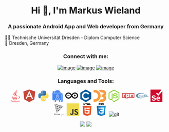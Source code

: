 <h1 align="center">Hi 👋, I'm Markus Wieland</h1>
<h3 align="center">A passionate Android App and Web developer from Germany</h3>

👨‍🎓 Technische Universität Dresden - Diplom Computer Science<br>
📍 Dresden, Germany



<h3 align="center">Connect with me:</h3>
<div align="center">

[![image](https://img.shields.io/badge/Twitter-1DA1F2?style=for-the-badge&logo=twitter&logoColor=white)](https://twitter.com/sowiemarkus)
[![image](https://img.shields.io/badge/Instagram-E4405F?style=for-the-badge&logo=instagram&logoColor=white)](https://www.instagram.com/sowiemarkus/)
[![image](https://img.shields.io/badge/Gmail-D14836?style=for-the-badge&logo=gmail&logoColor=white)](mailto:markus.u.wieland@gmail.com)
  
</div>

<h3 align="center">Languages and Tools:</h3>

<p align="center"> 
  <img src="https://github.com/devicons/devicon/blob/master/icons/java/java-plain.svg" alt="java" width="40" height="40"/> 
  <img src="https://github.com/devicons/devicon/blob/master/icons/angularjs/angularjs-plain.svg" alt="angular-js" width="40" height="40"/> 
  <img src="https://raw.githubusercontent.com/devicons/devicon/master/icons/python/python-original.svg" alt="python" width="40" height="40"/> 
  <img src="https://github.com/devicons/devicon/blob/master/icons/androidstudio/androidstudio-plain.svg" alt="android" width="40" height="40"/>  
  <img src="https://github.com/devicons/devicon/blob/master/icons/arduino/arduino-plain.svg" alt="arduino" width="40" height="40"/>
  <img src="https://github.com/devicons/devicon/blob/master/icons/c/c-plain.svg" alt="c" width="40" height="40"/>
  <img src="https://github.com/devicons/devicon/blob/master/icons/d3js/d3js-plain.svg" alt="d3js" width="40" height="40"/>
  <img src="https://github.com/devicons/devicon/blob/master/icons/nodejs/nodejs-plain.svg" alt="nodejs" width="40" height="40"/>
  <img src="https://github.com/devicons/devicon/blob/master/icons/npm/npm-original-wordmark.svg" alt="npm" width="40" height="40"/>
  <img src="https://github.com/devicons/devicon/blob/master/icons/opengl/opengl-plain.svg" alt="opengl" width="40" height="40"/>
  <img src="https://github.com/devicons/devicon/blob/master/icons/selenium/selenium-original.svg" alt="selenium" width="40" height="40"/>
  <img src="https://github.com/devicons/devicon/blob/master/icons/threejs/threejs-original-wordmark.svg" alt="selenium" width="40" height="40"/> 
  <img src="https://raw.githubusercontent.com/devicons/devicon/master/icons/javascript/javascript-original.svg" alt="javascript" width="40" height="40"/>
  <img src="https://raw.githubusercontent.com/devicons/devicon/master/icons/html5/html5-original-wordmark.svg" alt="html5" width="40" height="40"/> 
  <img src="https://raw.githubusercontent.com/devicons/devicon/master/icons/css3/css3-original-wordmark.svg" alt="css3" width="40" height="40"/> 
  <img src="https://www.vectorlogo.zone/logos/git-scm/git-scm-icon.svg" alt="git" width="40" height="40"/>  
</p>

<p align= "center">
  <img height= "150" src="https://github-readme-stats.vercel.app/api?username=SoWieMarkus&theme=react&show_icons=true&include_all_commits=true" />
  <img height= "150" src="https://github-readme-stats.vercel.app/api/top-langs/?username=SoWieMarkus&theme=react&layout=compact" />
</p>
